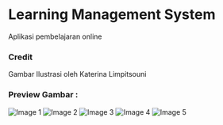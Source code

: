 # Learning Management System

Aplikasi pembelajaran online

### Credit

Gambar Ilustrasi oleh Katerina Limpitsouni

### Preview Gambar :
![Image 1](https://files.catbox.moe/oziba0.png)
![Image 2](https://files.catbox.moe/cu152l.png)
![Image 3](https://files.catbox.moe/n4dt3b.png)
![Image 4](https://files.catbox.moe/h4r121.png)
![Image 5](https://files.catbox.moe/cr87p0.png)
